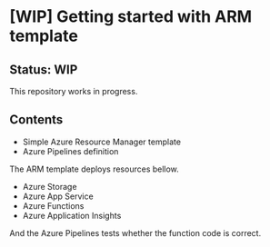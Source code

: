 # [WIP] Getting started with ARM template

## Status: WIP

This repository works in progress.

## Contents

- Simple Azure Resource Manager template
- Azure Pipelines definition

The ARM template deploys resources bellow.

- Azure Storage
- Azure App Service
- Azure Functions
- Azure Application Insights

And the Azure Pipelines tests whether the function code is correct.
